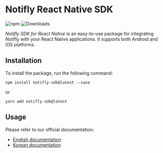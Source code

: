 # Notifly React Native SDK

![npm](https://img.shields.io/npm/v/notifly-sdk)
![Downloads](https://img.shields.io/npm/dt/notifly-sdk)

_Notifly SDK for React Native_ is an easy-to-use package for integrating Notifly with your React Native applications. It supports both Android and iOS platforms.

## Installation

To install the package, run the following command:

```
npm install notifly-sdk@latest --save
```

or

```
yarn add notifly-sdk@latest
```

## Usage

Please refer to our official documentation: 

* [English documentation](https://docs.notifly.tech/developer-guide/client-sdk/react-native-sdk)
* [Korean documentation](https://docs.notifly.tech/ko/developer-guide/client-sdk/react-native-sdk)
